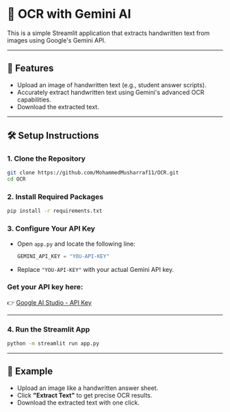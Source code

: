
# 📝 OCR with Gemini AI

This is a simple Streamlit application that extracts handwritten text from images using Google's Gemini API.

---

## 🚀 Features
- Upload an image of handwritten text (e.g., student answer scripts).
- Accurately extract handwritten text using Gemini's advanced OCR capabilities.
- Download the extracted text.

---

## 🛠️ Setup Instructions

### 1. Clone the Repository
```bash
git clone https://github.com/MohammedMusharraf11/OCR.git
cd OCR
```

### 2. Install Required Packages
```bash
pip install -r requirements.txt
```

### 3. Configure Your API Key
- Open `app.py` and locate the following line:
  ```python
  GEMINI_API_KEY = "YOU-API-KEY"
  ```
- Replace `"YOU-API-KEY"` with your actual Gemini API key.

### Get your API key here:  
👉 [Google AI Studio - API Key](https://aistudio.google.com/app/apikey)

---

### 4. Run the Streamlit App
```bash
python -m streamlit run app.py
```

---

## 📄 Example
- Upload an image like a handwritten answer sheet.
- Click **"Extract Text"** to get precise OCR results.
- Download the extracted text with one click.



